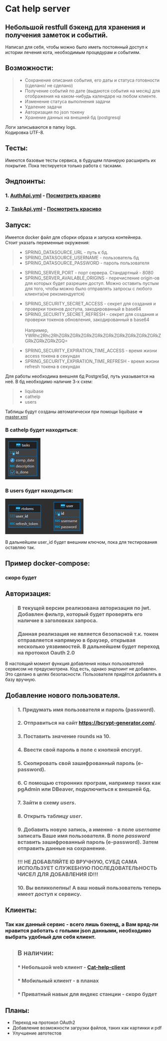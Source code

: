 # Cat help server

## Небольшой restfull бэкенд для хранения и получения заметок и событий.

Написал для себя, чтобы можно было иметь постоянный доступ к истории лечения кота, необходимым процедурам и событиям.

## Возможности:
> * Сохранение описания события, его даты и статуса готовности (сделано/ не сделано)
> * Получение событий по дате (выдаются события на месяц) для отображения на каком-нибудь календаре на любом клиенте.
> * Изменение статуса выполнения задачи
> * Удаление задачи
> * Авторизация по json токену
> * Хранение данных на внешней бд (postgresql

Логи записываются в папку logs.  
Кодировка UTF-8.

## Тесты:
Имеются базовые тесты сервиса, в будущем планирую расширить их покрытие. Пока тестируется только работа с тасками.

## Эндпоинты:
### 1. [AuthApi.yml](openapi/CatHelpServerAuthApi.yml) - [Посмотреть красиво](https://petstore.swagger.io/?url=https://github.com/UrStanNightmare/cathelpserver/blob/dev/openapi/CatHelpServerAuthApi.yml)
### 2. [TaskApi.yml](openapi/CatHelpServerTaskApi.yml) - [Посмотреть красиво](https://petstore.swagger.io/?url=https://github.com/UrStanNightmare/cathelpserver/blob/dev/openapi/CatHelpServerTaskApi.yml)


## Запуск:
Имеется docker файл для сборки образа и запуска контейнера.  
Стоит указать переменные окружения:
> * SPRING_DATASOURCE_URL - путь к бд.
> * SPRING_DATASOURCE_USERNAME - пользователь бд
> * SPRING_DATASOURCE_PASSWORD - пароль пользователя


> * SPRING_SERVER_PORT - порт сервера. Стандартный - 8080
> * SPRING_SERVER_AVAILABLE_ORIGINS - перечисление origin-ов для которых будет разрешен доступ. Можно оставить пустым для того, чтобы можно было отправлять запросы с любого клиента(не рекомендуется)


> * SPRING_SECURITY_SECRET_ACCESS - секрет для создания и проверки токенов доступа, закодированный в base64
> * SPRING_SECURITY_SECRET_REFRESH - секрет для создания и проверки токенов обновления, закодированный в base64  
> <br/> Например, YWRhc2Rhc2RhZGRkZGRkZGRkZGRkZGRkZGRkZGRkZGRkZGRkZGRkZGRkZGRkZGQ= 

> * SPRING_SECURITY_EXPIRATION_TIME_ACCESS - время жизни access токена в секундах
> * SPRING_SECURITY_EXPIRATION_TIME_REFRESH - время жизни refresh токена в секундах

Для работы необходима внешняя бд PostgreSql, путь указывается на неё. В бд необходимо наличие 3-х схем:
> * liquibase
> * cathelp
> * users

Таблицы будут созданы автоматически при помощи liquibase =>
[master.xml](src/main/resources/liquibase/master.xml)

### В cathelp будет находиться:
![Диаграмма схемы cathelp](diagrams/schema_cathelp.png "Диаграмма схемы cathelp")
### В users будет находиться:
![Диаграмма схемы cathelp](diagrams/schema_users.png "Диаграмма схемы cathelp")

В дальнейшем user_id будет внешним ключом, пока для тестирования оставляю так.

## Пример docker-compose:
### скоро будет

## Авторизация:
> ### В текущей версии реализована авторизация по jwt. Добавлен фильтр, который будет проверять его наличие в заголовках запроса.
> ### Данная реализация не является безопасной т.к. токен отправляется напрямую в браузер, открывая несколько уязвимостей. В дальнейшем будет переход на протокол Oauth 2.0

В настоящий момент функция добавления новых пользователей сервисом не предусмотрена. Код есть, однако эндпоинт не добавлен.  
Это сделано в целях безопасности. Пользователя придётся добавлять в базу вручную.

## Добавление нового пользователя.
> ### 1. Придумать имя пользователя и пароль (password).
> ### 2. Отправиться на сайт https://bcrypt-generator.com/.
> ### 3. Поставить значение rounds на 10.
> ### 4. Ввести свой пароль в поле с кнопкой encrypt.
> ### 5. Скопировать свой зашифрованный пароль (e-password).
> ### 6. С помощью сторонних програм, например таких как pgAdmin или DBeaver, подключиться к внешней бд.
> ### 7. Зайти в схему *users*.
> ### 8. Открыть таблицу *user*.
> ### 9. Добавить новую запись, а именно - в поле *username* записать Ваше имя пользователя. В поле *password* вставить зашифрованный пароль (e-password). Затем отправить данные на сохранение.
> ### !!! НЕ ДОБАВЛЯЙТЕ ID ВРУЧНУЮ, СУБД САМА ИСПОЛЬЗУЕТ СЛУЖЕБНУЮ ПОСЛЕДОВАТЕЛЬНОСТЬ ЧИСЕЛ ДЛЯ ДОБАВЛЕНИЯ ID!!!
> ### 10. Вы великолепны! А ваш новый пользователь теперь имеет доступ к сервису.


## Клиенты:
### Так как данный сервис - всего лишь бэкенд, а Вам вряд-ли нравится работать с голыми json данными, необходимо выбрать удобный для себя клиент.
> ## В наличии:
> ### * Небольшой web клиент - [Cat-help-client](https://github.com/UrStanNightmare/cat-task-manager)
> ### * Мобильный клиент - в планах
> ### * Приватный навык для яндекс станции - скоро будет

## Планы:
* Переход на протокол OAuth2
* Добавление возможности загрузки файлов, таких как картинки и pdf
* Улучшение автотестов
